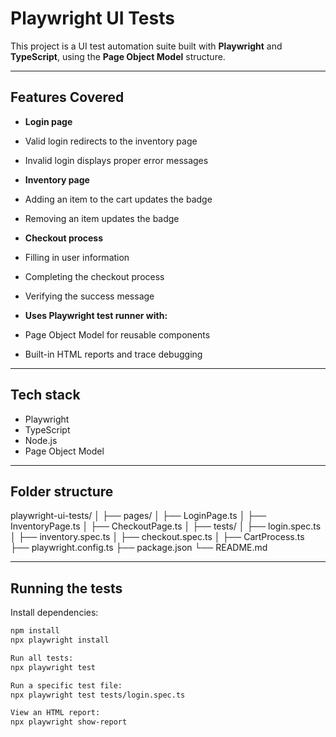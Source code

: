 # Playwright UI Tests

This project is a UI test automation suite built with **Playwright** and **TypeScript**, using the **Page Object Model** structure.

---

## Features Covered

- **Login page**
- Valid login redirects to the inventory page
- Invalid login displays proper error messages

- **Inventory page**
- Adding an item to the cart updates the badge
- Removing an item updates the badge

- **Checkout process**
- Filling in user information
- Completing the checkout process
- Verifying the success message

- **Uses Playwright test runner with:**
- Page Object Model for reusable components
- Built-in HTML reports and trace debugging

---

## Tech stack

- Playwright
- TypeScript
- Node.js
- Page Object Model

---

## Folder structure
playwright-ui-tests/
│
├── pages/
│   ├── LoginPage.ts
│   ├── InventoryPage.ts
│   ├── CheckoutPage.ts
│
├── tests/
│   ├── login.spec.ts
│   ├── inventory.spec.ts
│   ├── checkout.spec.ts
│
├── CartProcess.ts
├── playwright.config.ts
├── package.json
└── README.md

--- 

## Running the tests

Install dependencies:
```bash
npm install
npx playwright install

Run all tests:
npx playwright test

Run a specific test file:
npx playwright test tests/login.spec.ts

View an HTML report:
npx playwright show-report
